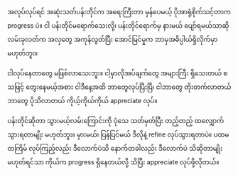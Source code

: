 အလုပ်လုပ်ရင် အဆုံးသတ်ပန်းတိုင်က အရေးကြီးတာ မှန်ပေမယ့် ပိုအာရုံစိုက်သင့်တာက progress ပဲ။ ငါ ပန်းတိုင်မရောက်သေးလို့၊ ပန်းတိုင်ရောက်မှ နားမယ် ပျော်ရမယ်သာဆို လမ်းခုလတ်က အလှတွေ အကုန်လွတ်ပြီး အောင်မြင်မှုက ဘာမှအဓိပ္ပါယ်ရှိလိုက်မှာ မဟုတ်ဘူး။

ငါလုပ်နေတာတွေ မဖြစ်လာသေးဘူး။ ငါ့မှာလိုအပ်ချက်တွေ အများကြီး ရှိသေးတယ် စသဖြင့် တွေးနေမယ့်အစား ငါဒီနေ့အထိ ဘာတွေလုပ်ပြီးပြီ၊ ငါဘာတွေ တိုးတက်လာတယ် ဘာတွေ ပိုသိလာတယ် ကိုယ့်ကိုယ်ကိုယ် appreciate လုပ်။

ပန်းတိုင်ဆိုတာ သွားမယ့်လမ်းကြောင်းကို ပုံသေ သတ်မှတ်ပြီး တည့်တည့် ထလျှောက်သွားရတာမျိုး မဟုတ်ဘူး။ မှားမယ်၊ ပြန်ပြင်မယ် ဒီလိုနဲ့ refine လုပ်သွားရတာပဲ။ ပထမတကြိမ် လုပ်ကြည့်လည်း ဒီလောက်ပဲသိ နောက်တခါလည်း ဒီလောက်ပဲ သိဆိုတာမျိုး မဟုတ်ရင်သာ ကိုယ်က progress ရှိနေတယ်လို့ သိပြီး appreciate လုပ်ဖို့လိုတယ်။